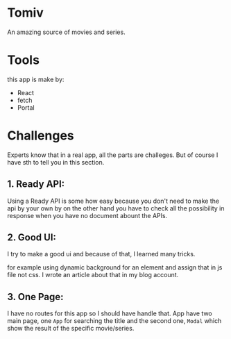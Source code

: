 # Tomiv

An amazing source of movies and series.

# Tools

this app is make by:

- React
- fetch
- Portal

# Challenges

Experts know that in a real app, all the parts are challeges. But of course I have sth to tell you in this section.

## 1. Ready API:

Using a Ready API is some how easy because you don't need to make the api by your own by on the other hand you have to check all the possibility in response when you have no document abount the APIs.

## 2. Good UI:

I try to make a good ui and because of that, I learned many tricks.

for example using dynamic background for an element and assign that in js file not css. I wrote an article about that in my blog account.

## 3. One Page:

I have no routes for this app so I should have handle that. App have two main page, one `App` for searching the title and the second one, `Modal` which show the result of the specific movie/series.
